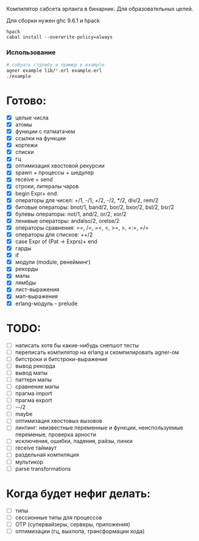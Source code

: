 Компилятор сабсета эрланга в бинарник. Для образовательных целей.

Для сборки нужен ghc 9.6.1 и hpack
```
hpack
cabal install --overwrite-policy=always
```

### Использование
```bash
# собрать стдлибу и пример в example
agner example lib/*.erl example.erl
./example
```

# Готово:
- [x] целые числа
- [x] атомы
- [x] функции с патматачем
- [x] ссылки на функции
- [x] кортежи
- [x] списки
- [x] гц
- [x] оптимизация хвостовой рекурсии
- [x] spawn + процессы + шедулер
- [x] receive + send
- [x] строки, литералы чаров
- [x] begin Expr+ end.
- [x] операторы для чисел: +/1, -/1, +/2, -/2, */2, div/2, rem/2
- [x] битовые операторы: bnot/1, band/2, bor/2, bxor/2, bsl/2, bsr/2
- [x] булевы операторы: not/1, and/2, or/2, xor/2
- [x] ленивые операторы: andalso/2, orelse/2
- [x] операторы сравнения: ==, /=, =<, <, >=, >, =:=, =/=
- [x] операторы для списков: ++/2
- [x] case Expr of (Pat -> Exprs)+ end
- [x] гарды
- [x] if
- [x] модули (module, ренейминг)
- [x] рекорды
- [x] мапы
- [x] лямбды
- [x] лист-выражения
- [x] мап-выражения
- [x] erlang-модуль - prelude

# TODO:
- [ ] написать хотя бы какие-нибудь снепшот тесты
- [ ] переписать компилятор на erlang и скомпилировать agner-ом
- [ ] битстроки и битстроки-выражения
- [ ] вывод рекорда
- [ ] вывод мапы
- [ ] паттерн мапы
- [ ] сравнение мапы
- [ ] прагма import
- [ ] прагма export
- [ ] --/2
- [ ] maybe
- [ ] оптимизация хвостовых вызовов
- [ ] линтинг: неизвестные переменные и функции, неиспользуемые переменые, проверка арности
- [ ] исключения, ошибки, падения, райзы, линки
- [ ] receive таймаут 
- [ ] раздельная компиляция
- [ ] мультикор
- [ ] parse transformations

# Когда будет нефиг делать:
- [ ] типы
- [ ] сессионные типы для процессов
- [ ] OTP (супервайзеры, серверы, приложения)
- [ ] оптимизации (гц, выхлопа, трансформации кода)

